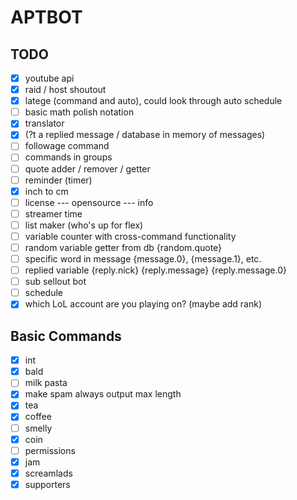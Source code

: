 # APTBOT

## TODO

- [x] youtube api
- [x] raid / host shoutout
- [x] latege (command and auto), could look through auto schedule
- [ ] basic math polish notation
- [x] translator
- [x] (?t a replied message / database in memory of messages)
- [ ] followage command
- [ ] commands in groups
- [ ] quote adder / remover / getter
- [ ] reminder (timer)
- [x] inch to cm
- [ ] license --- opensource --- info
- [ ] streamer time
- [ ] list maker (who's up for flex)
- [ ] variable counter with cross-command functionality
- [ ] random variable getter from db {random.quote}
- [ ] specific word in message {message.0}, {message.1}, etc.
- [ ] replied variable {reply.nick} {reply.message} {reply.message.0}
- [ ] sub sellout bot
- [ ] schedule
- [x] which LoL account are you playing on? (maybe add rank)

## Basic Commands

- [x] int
- [x] bald
- [ ] milk pasta
- [x] make spam always output max length
- [x] tea
- [x] coffee
- [ ] smelly
- [x] coin
- [ ] permissions
- [x] jam
- [x] screamlads
- [x] supporters
